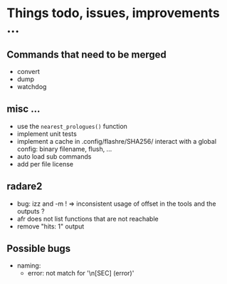 # Things todo, issues, improvements ...

## Commands that need to be merged

- convert
- dump
- watchdog


## misc ...

- use the `nearest_prologues()` function
- implement unit tests
- implement a cache in .config/flashre/SHA256/
  interact with a global config: binary filename, flush, ...
- auto load sub commands
- add per file license


## radare2

- bug: izz and -m !
  => inconsistent usage of offset in the tools and the outputs ?
- afr does not list functions that are not reachable
- remove "hits: 1" output


## Possible bugs

- naming:
   - error: not match for '\n[SEC] (error)'
